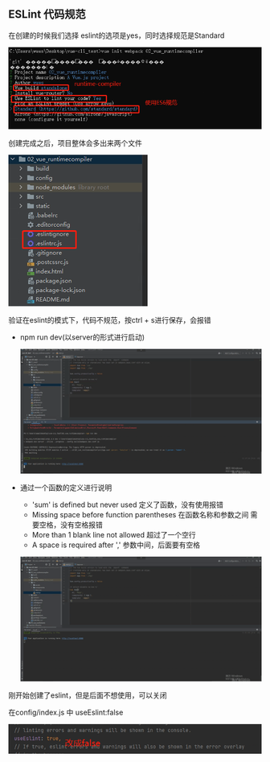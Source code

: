 ## ESLint 代码规范

在创建的时候我们选择 eslint的选项是yes，同时选择规范是Standard

![企业微信截图_20210907112640](images\企业微信截图_20210907112640.png)

创建完成之后，项目整体会多出来两个文件

![企业微信截图_20210907113330](images\企业微信截图_20210907113330.png)

验证在eslint的模式下，代码不规范，按ctrl + s进行保存，会报错

- npm run dev(以server的形式进行启动)

  ![动画1](images\动画1.gif)

- 通过一个函数的定义进行说明

  - 'sum' is defined but never used 定义了函数，没有使用报错
  - Missing space before function parentheses 在函数名称和参数之间 需要空格，没有空格报错
  - More than 1 blank line not allowed 超过了一个空行
  -  A space is required after ',' 参数中间，后面要有空格

  ![动画2](images\动画2.gif)

刚开始创建了eslint，但是后面不想使用，可以关闭

在config/index.js 中 useEslint:false

![企业微信截图_20210907115931](images\企业微信截图_20210907115931.png)